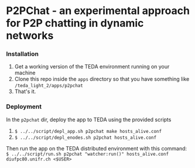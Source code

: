 # P2PChat - an experimental approach for P2P chatting in dynamic networks

### Installation

1. Get a working version of the TEDA environment running on your machine
2. Clone this repo inside the `apps` directory so that you have something like `/teda_light_2/apps/p2pchat`
3. That's it.

### Deployment
In the `p2pchat` dir, deploy the app to TEDA using the provided scripts

1. `$ ../../script/depl_app.sh p2pchat make hosts_alive.conf`
2. `$ ../../script/depl_enodes.sh p2pchat hosts_alive.conf`

Then run the app on the TEDA distributed environment with this command:
`$ ../../script/run.sh p2pchat "watcher:run()" hosts_alive.conf diufpc80.unifr.ch <$USER>`

